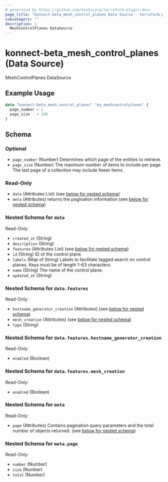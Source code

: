 ```yaml
---
# generated by https://github.com/hashicorp/terraform-plugin-docs
page_title: "konnect-beta_mesh_control_planes Data Source - terraform-provider-konnect-beta"
subcategory: ""
description: |-
  MeshControlPlanes DataSource
---
```


# konnect-beta_mesh_control_planes (Data Source)

MeshControlPlanes DataSource

## Example Usage

```terraform
data "konnect-beta_mesh_control_planes" "my_meshcontrolplanes" {
  page_number = 1
  page_size   = 100
}
```

<!-- schema generated by tfplugindocs -->
## Schema

### Optional

- `page_number` (Number) Determines which page of the entities to retrieve.
- `page_size` (Number) The maximum number of items to include per page. The last page of a collection may include fewer items.

### Read-Only

- `data` (Attributes List) (see [below for nested schema](#nestedatt--data))
- `meta` (Attributes) returns the pagination information (see [below for nested schema](#nestedatt--meta))

<a id="nestedatt--data"></a>
### Nested Schema for `data`

Read-Only:

- `created_at` (String)
- `description` (String)
- `features` (Attributes List) (see [below for nested schema](#nestedatt--data--features))
- `id` (String) ID of the control plane.
- `labels` (Map of String) Labels to facilitate tagged search on control planes. Keys must be of length 1-63 characters.
- `name` (String) The name of the control plane.
- `updated_at` (String)

<a id="nestedatt--data--features"></a>
### Nested Schema for `data.features`

Read-Only:

- `hostname_generator_creation` (Attributes) (see [below for nested schema](#nestedatt--data--features--hostname_generator_creation))
- `mesh_creation` (Attributes) (see [below for nested schema](#nestedatt--data--features--mesh_creation))
- `type` (String)

<a id="nestedatt--data--features--hostname_generator_creation"></a>
### Nested Schema for `data.features.hostname_generator_creation`

Read-Only:

- `enabled` (Boolean)


<a id="nestedatt--data--features--mesh_creation"></a>
### Nested Schema for `data.features.mesh_creation`

Read-Only:

- `enabled` (Boolean)




<a id="nestedatt--meta"></a>
### Nested Schema for `meta`

Read-Only:

- `page` (Attributes) Contains pagination query parameters and the total number of objects returned. (see [below for nested schema](#nestedatt--meta--page))

<a id="nestedatt--meta--page"></a>
### Nested Schema for `meta.page`

Read-Only:

- `number` (Number)
- `size` (Number)
- `total` (Number)
